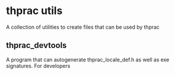 # thprac utils
A collection of utilities to create files that can be used by thprac
## thprac_devtools
A program that can autogenerate thprac_locale_def.h as well as exe signatures. For developers